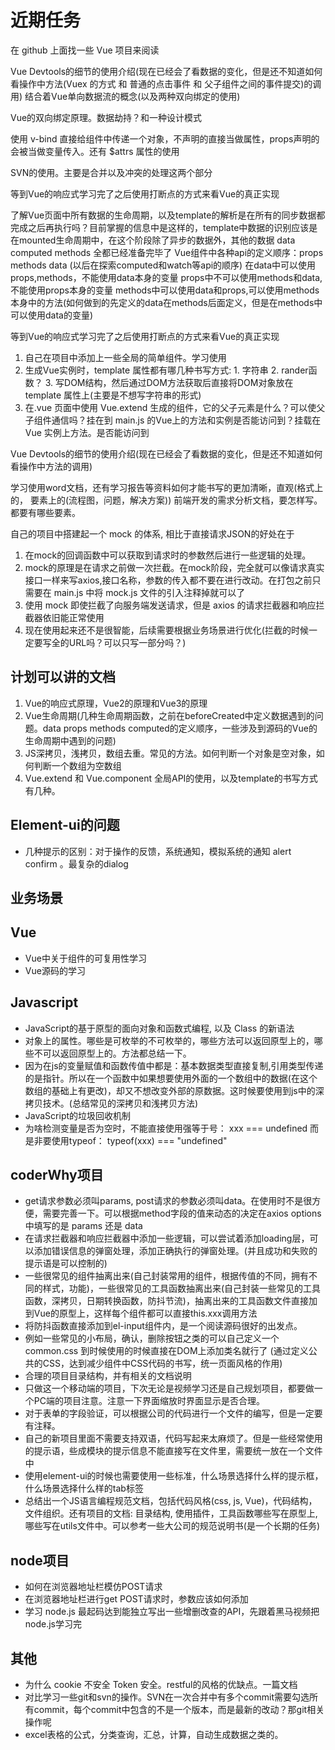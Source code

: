 <!--
 *@Author: x09898 coder_xujie@163.com
 * @Date: 2022-05-09 20:54:40
 * @LastEditors: x09898 coder_xujie@163.com
 * @LastEditTime: 2022-10-08 10:13:21
 * @FilePath: \HTML-CSS-Javascript-\待解决的知识点\近期的学习要务.md
 * @Description: 近期的学习任务
-->
# 近期任务

在 github 上面找一些 Vue 项目来阅读

Vue Devtools的细节的使用介绍(现在已经会了看数据的变化，但是还不知道如何看操作中方法(Vuex 的方式 和 普通的点击事件 和 父子组件之间的事件提交)的调用) 结合着Vue单向数据流的概念(以及两种双向绑定的使用)

Vue的双向绑定原理。数据劫持？和一种设计模式

使用 v-bind 直接给组件中传递一个对象，不声明的直接当做属性，props声明的会被当做变量传入。还有 $attrs 属性的使用

SVN的使用。主要是合并以及冲突的处理这两个部分

等到Vue的响应式学习完了之后使用打断点的方式来看Vue的真正实现

了解Vue页面中所有数据的生命周期，以及template的解析是在所有的同步数据都完成之后再执行吗？目前掌握的信息中是这样的，template中数据的识别应该是在mounted生命周期中，在这个阶段除了异步的数据外，其他的数据 data computed  methods 全都已经准备完毕了
Vue组件中各种api的定义顺序：props methods data  (以后在探索computed和watch等api的顺序)
在data中可以使用props,methods，不能使用data本身的变量
props中不可以使用methods和data,不能使用props本身的变量
methods中可以使用data和props,可以使用methods本身中的方法(如何做到的先定义的data在methods后面定义，但是在methods中可以使用data的变量)

等到Vue的响应式学习完了之后使用打断点的方式来看Vue的真正实现

1. 自己在项目中添加上一些全局的简单组件。学习使用
2. 生成Vue实例时，template 属性都有哪几种书写方式: 1. 字符串 2. rander函数？ 3. 写DOM结构，然后通过DOM方法获取后直接将DOM对象放在 template 属性上(主要是不想写字符串的形式)
3. 在.vue 页面中使用 Vue.extend 生成的组件，它的父子元素是什么？可以使父子组件通信吗？挂在到 main.js 的Vue上的方法和实例是否能访问到？挂载在 Vue 实例上方法。是否能访问到

Vue Devtools的细节的使用介绍(现在已经会了看数据的变化，但是还不知道如何看操作中方法的调用)

学习使用word文档，还有学习报告等资料如何才能书写的更加清晰，直观(格式上的， 要素上的(流程图，问题，解决方案))
前端开发的需求分析文档，要怎样写。都要有哪些要素。

自己的项目中搭建起一个 mock 的体系, 相比于直接请求JSON的好处在于

1. 在mock的回调函数中可以获取到请求时的参数然后进行一些逻辑的处理。
2. mock的原理是在请求之前做一次拦截。在mock阶段，完全就可以像请求真实接口一样来写axios,接口名称，参数的传入都不要在进行改动。在打包之前只需要在 main.js 中将 mock.js 文件的引入注释掉就可以了
3. 使用 mock 即使拦截了向服务端发送请求，但是 axios 的请求拦截器和响应拦截器依旧能正常使用
4. 现在使用起来还不是很智能，后续需要根据业务场景进行优化(拦截的时候一定要写全的URL吗？可以只写一部分吗？)

## 计划可以讲的文档

1. Vue的响应式原理，Vue2的原理和Vue3的原理
2. Vue生命周期(几种生命周期函数，之前在beforeCreated中定义数据遇到的问题。data props methods computed的定义顺序，一些涉及到源码的Vue的生命周期中遇到的问题)
3. JS深拷贝，浅拷贝，数组去重。常见的方法。如何判断一个对象是空对象，如何判断一个数组为空数组
4. Vue.extend 和 Vue.component 全局API的使用，以及template的书写方式有几种。

## Element-ui的问题

* 几种提示的区别：对于操作的反馈，系统通知，模拟系统的通知 alert confirm 。最复杂的dialog

## 业务场景

## Vue

* Vue中关于组件的可复用性学习
* Vue源码的学习

## Javascript

* JavaScript的基于原型的面向对象和函数式编程, 以及 Class 的新语法
* 对象上的属性。哪些是可枚举的不可枚举的，哪些方法可以返回原型上的，哪些不可以返回原型上的。方法都总结一下。
* 因为在js的变量赋值和函数传值中都是：基本数据类型直接复制,引用类型传递的是指针。所以在一个函数中如果想要使用外面的一个数组中的数据(在这个数组的基础上有更改)，却又不想改变外部的原数据。这时候要使用到js中的深拷贝技术。(总结常见的深拷贝和浅拷贝方法)
* JavaScript的垃圾回收机制
* 为啥检测变量是否为空时，不能直接使用强等于号： xxx === undefined 而是非要使用typeof： typeof(xxx) === "undefined"

## coderWhy项目

* get请求参数必须叫params, post请求的参数必须叫data。在使用时不是很方便，需要完善一下。可以根据method字段的值来动态的决定在axios options 中填写的是 params 还是 data
* 在请求拦截器和响应拦截器中添加一些逻辑，可以尝试着添加loading层，可以添加错误信息的弹窗处理，添加正确执行的弹窗处理。(并且成功和失败的提示语是可以控制的)
* 一些很常见的组件抽离出来(自己封装常用的组件，根据传值的不同，拥有不同的样式，功能)，一些很常见的工具函数抽离出来(自己封装一些常见的工具函数，深拷贝，日期转换函数，防抖节流)，抽离出来的工具函数文件直接加到Vue的原型上，这样每个组件都可以直接this.xxx调用方法
* 将防抖函数直接添加到el-input组件内，是一个阅读源码很好的出发点。
* 例如一些常见的小布局，确认，删除按钮之类的可以自己定义一个common.css 到时候使用的时候直接在DOM上添加类名就行了 (通过定义公共的CSS，达到减少组件中CSS代码的书写，统一页面风格的作用)
* 合理的项目目录结构，并有相关的文档说明
* 只做这一个移动端的项目，下次无论是视频学习还是自己规划项目，都要做一个PC端的项目注意。注意一下界面缩放时界面显示是否合理。
* 对于表单的字段验证，可以根据公司的代码进行一个文件的编写，但是一定要有注释。
* 自己的新项目里面不需要支持双语，代码写起来太麻烦了。但是一些经常使用的提示语，些成模块的提示信息不能直接写在文件里，需要统一放在一个文件中
* 使用element-ui的时候也需要使用一些标准，什么场景选择什么样的提示框，什么场景选择什么样的tab标签
* 总结出一个JS语言编程规范文档，包括代码风格(css, js, Vue)，代码结构，文件组织。还有项目的文档: 目录结构, 使用插件，工具函数哪些写在原型上, 哪些写在utils文件中。可以参考一些大公司的规范说明书(是一个长期的任务)

## node项目

* 如何在浏览器地址栏模仿POST请求
* 在浏览器地址栏进行get POST请求时，参数应该如何添加
* 学习 node.js 最起码达到能独立写出一些增删改查的API，先跟着黑马视频把node.js学习完

## 其他

* 为什么 cookie 不安全 Token 安全。restful的风格的优缺点。一篇文档
* 对比学习一些git和svn的操作。SVN在一次合并中有多个commit需要勾选所有commit，每个commit中包含的不是一个版本，而是最新的改动？那git相关操作呢
* excel表格的公式，分类查询，汇总，计算，自动生成数据之类的。  
